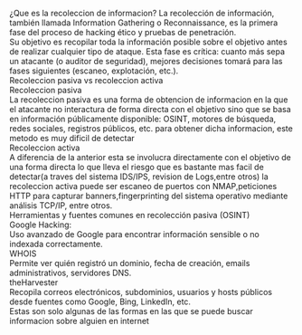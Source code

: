 ¿Que es la recoleccion de informacion?
La recolección de información, también llamada Information Gathering o Reconnaissance, es la primera fase del proceso de
hacking ético y pruebas de penetración.  
Su objetivo es recopilar toda la información posible sobre el objetivo antes de realizar cualquier tipo de ataque. Esta fase es
crítica: cuanto más sepa un atacante (o auditor de seguridad), mejores decisiones tomará para las fases siguientes (escaneo,
explotación, etc.).  
Recoleccion pasiva vs recoleccion activa  
Recoleccion pasiva  
La recoleccion pasiva es una forma de obtencion de informacion en la que el atacante no interactura de forma directa con el objetivo sino que se basa en información públicamente disponible: OSINT, motores de búsqueda, redes sociales, registros públicos, etc. 
para obtener dicha informacion, este metodo es muy dificil de detectar  
Recoleccion activa  
A diferencia de la anterior esta se involucra directamente con el objetivo de una forma directa lo que lleva el riesgo que es bastante mas facil de detectar(a traves del sistema IDS/IPS, revision de Logs,entre otros)
la recoleccion activa puede ser escaneo de puertos con NMAP,peticiones HTTP para capturar banners,fingerprinting del sistema operativo mediante análisis TCP/IP, entre otros.  
Herramientas y fuentes comunes en recolección
pasiva (OSINT)  
Google Hacking:  
Uso avanzado de Google para encontrar información sensible o no indexada correctamente.  
WHOIS  
Permite ver quién registró un dominio, fecha de creación, emails administrativos, servidores DNS.  
theHarvester  
Recopila correos electrónicos, subdominios, usuarios y hosts públicos desde fuentes como Google, Bing, LinkedIn, etc.  
Estas son solo algunas de las formas en las que se puede buscar informacion sobre alguien en internet  
